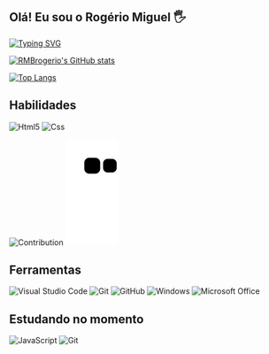 
## Olá! Eu sou o Rogério Miguel 🖐️

[![Typing SVG](https://readme-typing-svg.herokuapp.com/?color=5568fe&size=20&=true&vCenter=true&width=1000&lines=Engenheiro+de+Software+/+Engenheiro+da+comutação)](https://git.io/typing-svg)

[![RMBrogerio's GitHub stats](https://github-readme-stats.vercel.app/api?username=RMBrogerio&show_icons=true&theme=dark)](https://github.com/anuraghazra/github-readme-stats)

[![Top Langs](https://github-readme-stats.vercel.app/api/top-langs/?username=RMBrogerio&layout=compact&theme=dark)](https://github.com/anuraghazra/github-readme-stats)

## Habilidades
![Html5](https://img.shields.io/badge/Html5-E34F26?style=for-the-badge&logo=html5&logoColor=white)
![Css](https://img.shields.io/badge/Css-3776AB?style=for-the-badge&logo=css&logoColor=white)


![Contribution](https://activity-graph.herokuapp.com/graph?username=RMBrogerio&theme=gotham&hide_border=true&area=true)
![snake gif](https://github.com/RMBrogerio/RMBrogerio/blob/output/github-contribution-grid-snake.svg)

## Ferramentas
![Visual Studio Code](https://img.shields.io/badge/Visual_Studio-0065fd?style=for-the-badge&logo=visual%20studio&logoColor=white)
![Git](https://img.shields.io/badge/Git-e34f26?style=for-the-badge&logo=git&logoColor=white)
![GitHub](https://img.shields.io/badge/GitHub-000000?style=for-the-badge&logo=github&logoColor=white)
![Windows](https://img.shields.io/badge/Windows-ffffff?style=for-the-badge&logo=windows&logoColor=black)
![Microsoft Office](https://img.shields.io/badge/Microsoft_Office-e34f26?style=for-the-badge&logo=microsoft-office&logoColor=white)

## Estudando no momento


![JavaScript](https://img.shields.io/badge/JavaScript-F7DF1E?style=for-the-badge&logo=javascript&logoColor=black)
![Git](https://img.shields.io/badge/Git-e34f26?style=for-the-badge&logo=git&logoColor=white)


<!--<div style="display: inline_block">
  <img align="center" alt="html5" src="https://img.shields.io/badge/HTML5-E34F26?style=for-the-badge&logo=html5&logoColor=white" />
  <img align="center" alt="css" src="https://img.shields.io/badge/CSS3-1572B6?style=for-the-badge&logo=css3&logoColor=white" />
  <img align="center" alt="js" src="https://img.shields.io/badge/JavaScript-F7DF1E?style=for-the-badge&logo=javascript&logoColor=black" />
  <img align="center" alt="ts" src="https://img.shields.io/badge/TypeScript-007ACC?style=for-the-badge&logo=typescript&logoColor=white" />
  <img align="center" alt="react" src="https://img.shields.io/badge/React-20232A?style=for-the-badge&logo=react&logoColor=61DAFB" />
  <img align="center" alt="nodejs" src="https://img.shields.io/badge/Node.js-43853D?style=for-the-badge&logo=node.js&logoColor=white" />
</div><br/>

<!-- <div> 
  <a href="https://www.youtube.com/channel/UC_-uuuZbY0AAt9CViNzvc-Q" target="_blank"><img src="https://img.shields.io/badge/YouTube-FF0000?style=for-the-badge&logo=youtube&logoColor=white" target="_blank"></a>
  <a href="https://instagram.com/rafaballerini" target="_blank"><img src="https://img.shields.io/badge/-Instagram-%23E4405F?style=for-the-badge&logo=instagram&logoColor=white" target="_blank"></a>
  <a href="https://www.twitch.tv/rafaballerinii" target="_blank"><img src="https://img.shields.io/badge/Twitch-9146FF?style=for-the-badge&logo=twitch&logoColor=white" target="_blank"></a>
